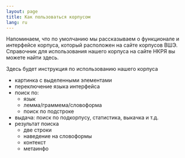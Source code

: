 ```yaml
---
layout: page
title: Как пользоваться корпусом
lang: ru
---
```

<p type='message'>
Напоминаем, что по умолчанию мы рассказываем о функционале и интерфейсе корпуса, который расположен на сайте корпусов ВШЭ. Справочник для использования нашего корпуса на сайте НКРЯ вы можете найти здесь.
</p>

Здесь будет инструкция по использованию нашего корпуса
* картинка с выделенными элементами
* переключение языка интерфейса
* поиск по:
    * язык
    * лемма/граммема/словоформа
    * поиск по подстроке
* выдача: поиск по подкорпусу, статистика, выкачка и т.д.
* результат поиска
    * две строки
    * наведение на словоформы
    * контекст
    * метаинфо
